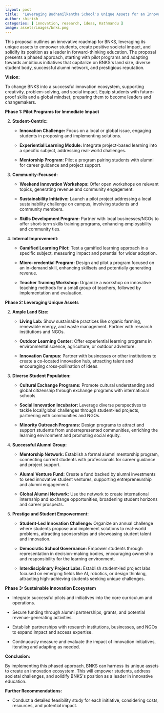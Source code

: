 ```yaml
---
layout: post
title:  "Leveraging Budhanilkantha School's Unique Assets for an Innovation Edge"
author: shirish
categories: [ innovation, research, ideas, Kathmandu ]
image: assets/images/bnks.png
---
```


This proposal outlines an innovative roadmap for BNKS, leveraging its unique assets to empower students, create positive societal impact, and solidify its position as a leader in forward-thinking education. The proposal presents a phased approach, starting with pilot programs and adapting towards ambitious initiatives that capitalize on BNKS's land size, diverse student body, successful alumni network, and prestigious reputation.

**Vision:**

To change BNKS into a successful innovation ecosystem, supporting creativity, problem-solving, and social impact. Equip students with future-proof skills and a global mindset, preparing them to become leaders and changemakers.

**Phase 1: Pilot Programs for Immediate Impact**

2.  **Student-Centric:**

    -   **Innovation Challenge:** Focus on a local or global issue, engaging students in proposing and implementing solutions.

    -   **Experiential Learning Module:** Integrate project-based learning into a specific subject, addressing real-world challenges.

    -   **Mentorship Program:** Pilot a program pairing students with alumni for career guidance and project support.

4.  **Community-Focused:**

    -   **Weekend Innovation Workshops:** Offer open workshops on relevant topics, generating revenue and community engagement.

    -   **Sustainability Initiative:** Launch a pilot project addressing a local sustainability challenge on campus, involving students and community members.

    -   **Skills Development Program:** Partner with local businesses/NGOs to offer short-term skills training programs, enhancing employability and community ties.

6.  **Internal Improvement:**

    -   **Gamified Learning Pilot:** Test a gamified learning approach in a specific subject, measuring impact and potential for wider adoption.

    -   **Micro-credential Program:** Design and pilot a program focused on an in-demand skill, enhancing skillsets and potentially generating revenue.

    -   **Teacher Training Workshop:** Organize a workshop on innovative teaching methods for a small group of teachers, followed by implementation and evaluation.

**Phase 2: Leveraging Unique Assets**

2.  **Ample Land Size:**

    -   **Living Lab:** Show sustainable practices like organic farming, renewable energy, and waste management. Partner with research institutions and NGOs.

    -   **Outdoor Learning Center:** Offer experiential learning programs in environmental science, agriculture, or outdoor adventure.

    -   **Innovation Campus:** Partner with businesses or other institutions to create a co-located innovation hub, attracting talent and encouraging cross-pollination of ideas.

4.  **Diverse Student Population:**

    -   **Cultural Exchange Programs:** Promote cultural understanding and global citizenship through exchange programs with international schools.

    -   **Social Innovation Incubator:** Leverage diverse perspectives to tackle local/global challenges through student-led projects, partnering with communities and NGOs.

    -   **Minority Outreach Programs:** Design programs to attract and support students from underrepresented communities, enriching the learning environment and promoting social equity.

6.  **Successful Alumni Group:**

    -   **Mentorship Network:** Establish a formal alumni mentorship program, connecting current students with professionals for career guidance and project support.

    -   **Alumni Venture Fund:** Create a fund backed by alumni investments to seed innovative student ventures, supporting entrepreneurship and alumni engagement.

    -   **Global Alumni Network:** Use the network to create international internship and exchange opportunities, broadening student horizons and career prospects.

8.  **Prestige and Student Empowerment:**

    -   **Student-Led Innovation Challenge:** Organize an annual challenge where students propose and implement solutions to real-world problems, attracting sponsorships and showcasing student talent and innovation.

    -   **Democratic School Governance:** Empower students through representation in decision-making bodies, encouraging ownership and responsibility for the learning environment.

    -   **Interdisciplinary Project Labs:** Establish student-led project labs focused on emerging fields like AI, robotics, or design thinking, attracting high-achieving students seeking unique challenges.

**Phase 3: Sustainable Innovation Ecosystem**

-   Integrate successful pilots and initiatives into the core curriculum and operations.

-   Secure funding through alumni partnerships, grants, and potential revenue-generating activities.

-   Establish partnerships with research institutions, businesses, and NGOs to expand impact and access expertise.

-   Continuously measure and evaluate the impact of innovation initiatives, iterating and adapting as needed.

**Conclusion:**

By implementing this phased approach, BNKS can harness its unique assets to create an innovation ecosystem. This will empower students, address societal challenges, and solidify BNKS's position as a leader in innovative education.

**Further Recommendations:**

-   Conduct a detailed feasibility study for each initiative, considering costs, resources, and potential impact.